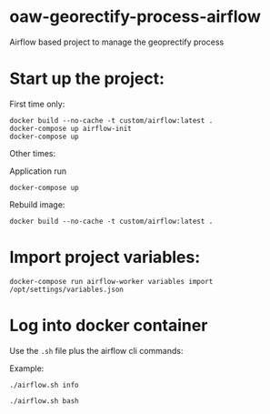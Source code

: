 # oaw-georectify-process-airflow
Airflow based project to manage the geoprectify process


# Start up the project:

First time only:
```
docker build --no-cache -t custom/airflow:latest .
docker-compose up airflow-init
docker-compose up
```
Other times:

Application run
```
docker-compose up
```
Rebuild image:
```
docker build --no-cache -t custom/airflow:latest .
```


# Import project variables:

```
docker-compose run airflow-worker variables import /opt/settings/variables.json
```

# Log into docker container

Use the `.sh` file plus the airflow cli commands:

Example:

```
./airflow.sh info

./airflow.sh bash
```

